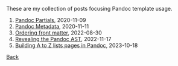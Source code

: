 
<article>

These are my collection of posts focusing Pandoc 
template usage.

1. [Pandoc Partials](../blog/2020/11/09/Pandoc-Partials.html), 2020-11-09
2. [Pandoc Metadata](../blog/2020/11/11/Pandoc-Metadata.html), 2020-11-11
3. [Ordering front matter](../blog/2022/08/30/Ordering-Frontmatter.html), 2022-08-30
4. [Revealing the Pandoc AST](../blog/2022/11/17/revealing-pandoc-ast.html), 2022-11-17
5. [Building A to Z lists pages in Pandoc](../blog/2023/10/18/A-to-Z-lists.html), 2023-10-18

[Back](./)

</article>

